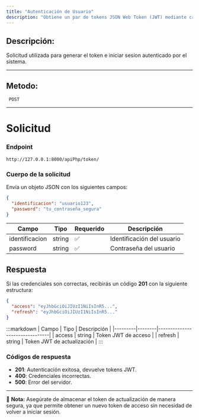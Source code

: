 ```yaml
---
title: "Autenticación de Usuario"
description: "Obtiene un par de tokens JSON Web Token (JWT) mediante credenciales de usuario."
---
```



## Descripción:
Solicitud utilizada para generar el token e iniciar sesion autenticado por el sistema.

---


## Metodo: 
```
 POST
```
---


# **Solicitud**

### **Endpoint**
```
http://127.0.0.1:8000/apiPhp/token/
```

### **Cuerpo de la solicitud**
Envía un objeto JSON con los siguientes campos:

```json
{
  "identificacion": "usuario123",
  "password": "tu_contraseña_segura"
}
```

| Campo           | Tipo   | Requerido | Descripción                |
|----------------|--------|-----------|-----------------------------|
| identificacion | string | ✅       | Identificación del usuario  |
| password       | string | ✅       | Contraseña del usuario      |

## **Respuesta**

Si las credenciales son correctas, recibirás un código **201** con la siguiente estructura:

```json
{
  "access": "eyJhbGciOiJIUzI1NiIsInR5...",
  "refresh": "eyJhbGciOiJIUzI1NiIsInR5..."
}
```

:::markdown
| Campo   | Tipo   | Descripción                   |
|---------|--------|--------------------------------|
| access  | string | Token JWT de acceso           |
| refresh | string | Token JWT de actualización    |
:::


### **Códigos de respuesta**
- **201**: Autenticación exitosa, devuelve tokens JWT.
- **400**: Credenciales incorrectas.
- **500**: Error del servidor.

---

📄 **Nota:** Asegúrate de almacenar el token de actualización de manera segura, ya que permite obtener un nuevo token de acceso sin necesidad de volver a iniciar sesión.



